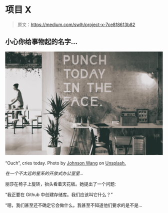 # 项目 X

> 原文：<https://medium.com/swlh/project-x-7ce8f8613b82>

## 小心你给事物起的名字…

![](img/8303f71b56d549d827ce4a0855a741ac.png)

“Ouch”, cries today. Photo by [Johnson Wang](https://unsplash.com/photos/iI4sR_nkkbc?utm_source=unsplash&utm_medium=referral&utm_content=creditCopyText) on [Unsplash.](https://unsplash.com/search/photos/office?utm_source=unsplash&utm_medium=referral&utm_content=creditCopyText)

*在一个不太远的星系的开放式办公室里…*

丽莎在椅子上旋转，抬头看着天花板。她提出了一个问题:

“我正要在 Github 中创建存储库。我们应该叫它什么？”

“嗯，我们甚至还不确定它会做什么。我甚至不知道他们要求的是不是…
